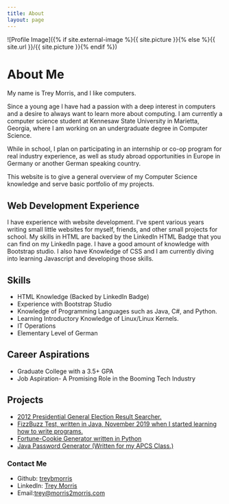 ```yaml
---
title: About
layout: page
---
```

![Profile Image]({% if site.external-image %}{{ site.picture }}{% else %}{{ site.url }}/{{ site.picture }}{% endif %})

<h1>About Me</h1>

<p>My name is Trey Morris, and I like computers.</p>

<p> Since a young age I have had a passion with a deep interest in computers and a desire to always want to learn more about computing. I am currently a computer science student at Kennesaw State University in Marietta, Georgia, where I am working on an undergraduate degree in Computer Science.</p>

<p> While in school, I plan on participating in an internship or co-op program for real industry experience, as well as study abroad opportunities in Europe in Germany or another German speaking country.</p>

<p> This website is to give a general overview of my Computer Science knowledge and serve basic portfolio of my projects. </p>

<h2>Web Development Experience</h2>
<p> I have experience with website development. I've spent various years writing small little websites for myself, friends, and other small projects for school. My skills in HTML are backed by the LinkedIn HTML Badge that you can find on my LinkedIn page. I have a good amount of knowledge with Bootstrap studio. I also have Knowledge of CSS and I am currently diving into learning Javascript and developing those skills.</p>


<h2>Skills</h2>
<ul class="skill-list">
	<li>HTML Knowledge (Backed by LinkedIn Badge)</li>
	<li>Experience with Bootstrap Studio</li>
	<li>Knowledge of Programming Languages such as Java, C#, and Python.</li>
	<li>Learning Introductory Knowledge of Linux/Linux Kernels.</li>
	<li> IT Operations </li>
	<li>Elementary Level of German</li>
</ul>

<h2>Career Aspirations</h2>
<ul class="career-aspirations">
	<li>Graduate College with a 3.5+ GPA</li>
	<li>Job Aspiration- A Promising Role in the Booming Tech Industry</li>	
</ul>

<h2>Projects</h2>
<ul>
	<li><a href = "https://github.com/TreyBMorris/2012GeneralElectionResultsSearch">2012 Presidential General Election Result Searcher.</a></li>
	<li><a href="https://github.com/TreyBMorris/FizzBuzz">FizzBuzz Test, written in Java, November 2019 when I started learning how to write programs.</a></li>
	<li><a href="https://github.com/TreyBMorris/Fortune-Cookies">Fortune-Cookie Generator written in Python</a></li>
	<li><a href="https://github.com/TreyBMorris/Password-Generator-Java">Java Password Generator (Written for my APCS Class.)</a></li>
</ul>

<h3><strong>Contact Me</strong></h3>
<ul class = "contact-info">
	<li>Github: <a href="https://github.com/TreyBMorris">treybmorris</a></li>
	<li>LinkedIn: <a href="https://www.linkedin.com/in/treybmorris/">Trey Morris</a></li>
	<li>Email:<a href="mailto:trey@morris2morris.com">trey@morris2morris.com</a></li>
</ul>


